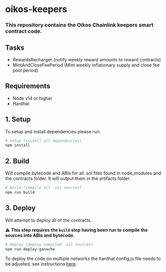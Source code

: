 # oikos-keepers 
### This repository contains the Oikos Chainlink keepers smart contract code.

## Tasks
* RewardsRecharger (notify weekly reward amounts to reward contracts)
* MintAndCloseFeePeriod (Mint weekly inflationary supply and close fee pool period)


## Requirements
- Node v14 or higher
- Hardhat 

## 1. Setup 

To setup and install dependencies please run:

```bash
# setup (install all dependencies)
npm install
```

## 2. Build
Will compile bytecode and ABIs for all .sol files found in node_modules and the contracts folder. It will output them in the artifacts folder.

```bash
# build (compile all .sol sources)
npm run build
```


## 3. Deploy
Will attempt to deploy all of the contracts.

:warning: **This step requires the `build` step having been run to compile the sources into ABIs and bytecode.**

```bash
# deploy (deploy compiled .sol sources)
npm run deploy-ganache
```

To deploy the code on multiple networks the hardhat.config.js file needs to be adjusted, see instructions [here](https://hardhat.org/config/).

